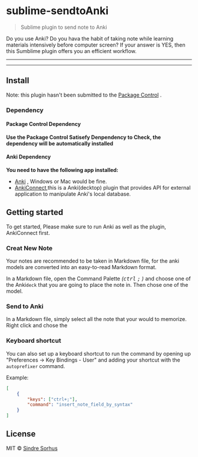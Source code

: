 # sublime-sendtoAnki

> Sublime plugin to send note to Anki

Do you use Anki? Do you hava the habit of taking note while learning materials intensively before computer screen? If your answer is YES, then this Sumblime plugin offers you an efficient workflow.

<!-- 以下是动图链接 -->
<!-- <a href="https://www.patreon.com/sindresorhus">
    <img src="https://c5.patreon.com/external/logo/become_a_patron_button@2x.png" width="160">
</a> -->

---
<!-- 以下是动图说明 -->
<!-- ![](screenshot.gif) -->

---
<!-- 以下是功能描述，概要，罗列 -->


## Install
Note: this plugin hasn't been submitted to the [Package Control](https://packagecontrol.io) .
<!-- Install `Autoprefixer` with [Package Control](https://packagecontrol.io) and restart Sublime. -->

### Dependency
#### Package Control Dependency
**Use the Package Control Satisefy Denpendency to Check, the dependency will be automatically installed**

#### Anki Dependency
**You need to have the following app installed:**
* [Anki](https://apps.ankiweb.net/) , Windows or Mac would be fine.
* [AnkiConnect](https://ankiweb.net/shared/info/2055492159),this is a Anki(decktop) plugin that provides API for external application to manipulate Anki's local database.

## Getting started
To get started, Please make sure to run Anki as well as  the plugin, AnkiConnect first.

### Creat New Note

Your notes are recommended to be taken in Markdown file, for the anki models are converted into an easy-to-read Markdown format.

In a Markdown file, open the Command Palette *(<kbd>ctrl</kbd> <kbd>;</kbd> )* and choose one of the Anki`deck` that you are going to place the note in. Then chose one of the model.

### Send to Anki
In a Markdown file, simply select all the note that your would to memorize. Right click and chose the


### Keyboard shortcut

You can also set up a keyboard shortcut to run the command by opening up "Preferences → Key Bindings - User" and adding your shortcut with the `autoprefixer` command.

Example:

```json
[
    {
        "keys": ["ctrl+;"],
        "command": "insert_note_field_by_syntax"
    }
]
```


## License

MIT © [Sindre Sorhus](https://sindresorhus.com)
